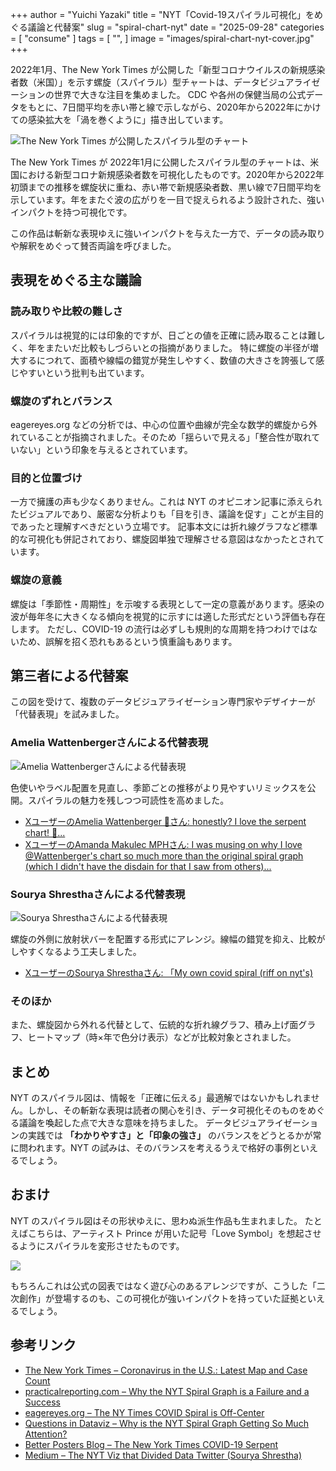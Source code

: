 +++
author = "Yuichi Yazaki"
title = "NYT「Covid-19スパイラル可視化」をめぐる議論と代替案"
slug = "spiral-chart-nyt"
date = "2025-09-28"
categories = [
    "consume"
]
tags = [
    "",
]
image = "images/spiral-chart-nyt-cover.jpg"
+++

2022年1月、The New York Times が公開した「新型コロナウイルスの新規感染者数（米国）」を示す螺旋（スパイラル）型チャートは、データビジュアライゼーションの世界で大きな注目を集めました。
CDC や各州の保健当局の公式データをもとに、7日間平均を赤い帯と線で示しながら、2020年から2022年にかけての感染拡大を「渦を巻くように」描き出しています。

<!--more-->

![The New York Times が公開したスパイラル型のチャート](images/spiral-chart-nyt.jpg)

The New York Times が 2022年1月に公開したスパイラル型のチャートは、米国における新型コロナ新規感染者数を可視化したものです。2020年から2022年初頭までの推移を螺旋状に重ね、赤い帯で新規感染者数、黒い線で7日間平均を示しています。年をまたぐ波の広がりを一目で捉えられるよう設計された、強いインパクトを持つ可視化です。

この作品は斬新な表現ゆえに強いインパクトを与えた一方で、データの読み取りや解釈をめぐって賛否両論を呼びました。



## 表現をめぐる主な議論

### 読み取りや比較の難しさ

スパイラルは視覚的には印象的ですが、日ごとの値を正確に読み取ることは難しく、年をまたいだ比較もしづらいとの指摘がありました。
特に螺旋の半径が増大するにつれて、面積や線幅の錯覚が発生しやすく、数値の大きさを誇張して感じやすいという批判も出ています。

### 螺旋のずれとバランス

eagereyes.org などの分析では、中心の位置や曲線が完全な数学的螺旋から外れていることが指摘されました。そのため「揺らいで見える」「整合性が取れていない」という印象を与えるとされています。

### 目的と位置づけ

一方で擁護の声も少なくありません。これは NYT のオピニオン記事に添えられたビジュアルであり、厳密な分析よりも「目を引き、議論を促す」ことが主目的であったと理解すべきだという立場です。
記事本文には折れ線グラフなど標準的な可視化も併記されており、螺旋図単独で理解させる意図はなかったとされています。

### 螺旋の意義

螺旋は「季節性・周期性」を示唆する表現として一定の意義があります。感染の波が毎年冬に大きくなる傾向を視覚的に示すには適した形式だという評価も存在します。
ただし、COVID-19 の流行は必ずしも規則的な周期を持つわけではないため、誤解を招く恐れもあるという慎重論もあります。



## 第三者による代替案

この図を受けて、複数のデータビジュアライゼーション専門家やデザイナーが「代替表現」を試みました。

### Amelia Wattenbergerさんによる代替表現

![Amelia Wattenbergerさんによる代替表現](images/by-wattenberger.jpeg)

色使いやラベル配置を見直し、季節ごとの推移がより見やすいリミックスを公開。スパイラルの魅力を残しつつ可読性を高めました。

- [XユーザーのAmelia Wattenberger 🪷さん: honestly? I love the serpent chart! 🐍...](https://x.com/Wattenberger/status/1479276091751768065)
- [XユーザーのAmanda Makulec MPHさん: I was musing on why I love @Wattenberger's chart so much more than the original spiral graph (which I didn't have the disdain for that I saw from others)...](https://x.com/abmakulec/status/1479496579040034822)


### Sourya Shresthaさんによる代替表現

![Sourya Shresthaさんによる代替表現](images/by-shrestha.png)

螺旋の外側に放射状バーを配置する形式にアレンジ。線幅の錯覚を抑え、比較がしやすくなるよう工夫しました。

- [XユーザーのSourya Shresthaさん: 「My own covid spiral (riff on nyt's)](https://x.com/soustha/status/1479588387556249609)

### そのほか

また、螺旋図から外れる代替として、伝統的な折れ線グラフ、積み上げ面グラフ、ヒートマップ（時×年で色分け表示）などが比較対象とされました。



## まとめ

NYT のスパイラル図は、情報を「正確に伝える」最適解ではないかもしれません。しかし、その斬新な表現は読者の関心を引き、データ可視化そのものをめぐる議論を喚起した点で大きな意味を持ちました。
データビジュアライゼーションの実践では **「わかりやすさ」と「印象の強さ」** のバランスをどうとるかが常に問われます。NYT の試みは、そのバランスを考えるうえで格好の事例といえるでしょう。


## おまけ

NYT のスパイラル図はその形状ゆえに、思わぬ派生作品も生まれました。
たとえばこちらは、アーティスト Prince が用いた記号「Love Symbol」を想起させるようにスパイラルを変形させたものです。

![](images/spiral-prince.png)

もちろんこれは公式の図表ではなく遊び心のあるアレンジですが、こうした「二次創作」が登場するのも、この可視化が強いインパクトを持っていた証拠といえるでしょう。


## 参考リンク

- [The New York Times – Coronavirus in the U.S.: Latest Map and Case Count](https://www.nytimes.com/interactive/2021/us/covid-cases.html)
- [practicalreporting.com – Why the NYT Spiral Graph is a Failure and a Success](https://www.practicalreporting.com/blog/2022/1/11/why-the-nyt-spiral-graph-is-a-failure-and-a-success)
- [eagereyes.org – The NY Times COVID Spiral is Off-Center](https://eagereyes.org/blog/2022/the-ny-times-covid-spiral-is-off-center)
- [Questions in Dataviz – Why is the NYT Spiral Graph Getting So Much Attention?](https://questionsindataviz.com/2022/01/10/why-is-the-nyt-spiral-graph-getting-so-much-attention/)
- [Better Posters Blog – The New York Times COVID-19 Serpent](https://betterposters.blogspot.com/2022/01/the-new-york-times-covid-19-serpent.html)
- [Medium – The NYT Viz that Divided Data Twitter (Sourya Shrestha)](https://medium.com/select-from-data/the-new-york-times-viz-that-divided-datatwitter-8a406241bb21)